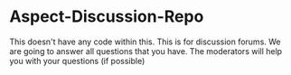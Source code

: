 # Aspect-Discussion-Repo
This doesn't have any code within this. This is for discussion forums. We are going to answer all questions that you have. The moderators will help you with your questions (if possible)
